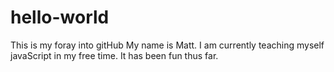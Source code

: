 # hello-world
This is my foray into gitHub
My name is Matt. I am currently teaching myself javaScript in my free time. It has been fun thus far.
